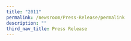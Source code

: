 ```yaml
---
title: "2011"
permalink: /newsroom/Press-Release/permalink
description: ""
third_nav_title: Press Release
---
```

